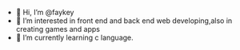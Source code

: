 - 👋 Hi, I’m @faykey
- 👀 I’m interested in front end and back end web developing,also in creating games and apps
- 🌱 I’m currently learning c language.
<!---
faykey/faykey is a ✨ special ✨ repository because its `README.md` (this file) appears on your GitHub profile.
You can click the Preview link to take a look at your changes.
--->
